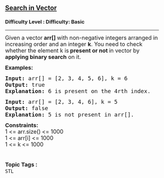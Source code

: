 <h2><a href="https://www.geeksforgeeks.org/problems/search-in-vector/1?page=2&difficulty=Basic,Easy&status=unsolved,attempted&sortBy=accuracy">Search in Vector</a></h2><h3>Difficulty Level : Difficulty: Basic</h3><hr><div class="problems_problem_content__Xm_eO"><p><span style="font-size: 18px;">Given a vector<strong> arr[] </strong>with non-negative integers arranged in increasing order and an integer <strong>k</strong>. You need to check whether the element k is<strong> present or not </strong>in vector by<strong> applying binary search</strong> on it.</span></p>
<p><strong><span style="font-size: 18px;">Examples:</span></strong></p>
<pre><strong><span style="font-size: 18px;">Input: </span></strong><span style="font-size: 18px;">arr[] = [2, 3, 4, 5, 6], k = 6<br><strong>Output: </strong>true<br><strong>Explanation: </strong>6 is present on the 4rth index.</span></pre>
<pre><strong><span style="font-size: 18px;">Input: </span></strong><span style="font-size: 18px;">arr[] = [2, 3, 4, 6], k = 5<br><strong>Output: </strong>false<br><strong>Explanation: </strong>5 is not present in arr[].</span></pre>
<p><span style="font-size: 18px;"><strong>Constraints:</strong><br>1 &lt;= arr.size()<strong>&nbsp;</strong>&lt;= 1000<br>1 &lt;= arr[i] &lt;= 1000<br>1 &lt;= k<strong>&nbsp;</strong>&lt;= 1000</span></p></div><br><p><span style=font-size:18px><strong>Topic Tags : </strong><br><code>STL</code>&nbsp;